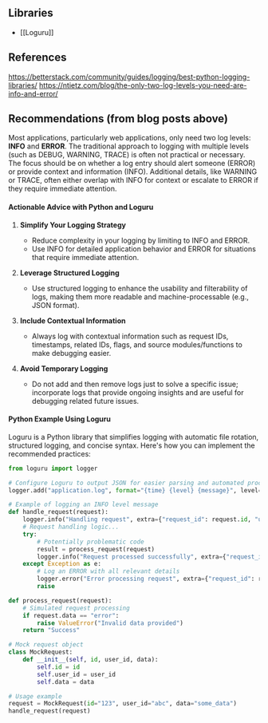 
## Libraries

- [[Loguru]]

## References

https://betterstack.com/community/guides/logging/best-python-logging-libraries/
https://ntietz.com/blog/the-only-two-log-levels-you-need-are-info-and-error/


## Recommendations (from blog posts above)

Most applications, particularly web applications, only need two log levels: **INFO** and **ERROR**. The traditional approach to logging with multiple levels (such as DEBUG, WARNING, TRACE) is often not practical or necessary. The focus should be on whether a log entry should alert someone (ERROR) or provide context and information (INFO). Additional details, like WARNING or TRACE, often either overlap with INFO for context or escalate to ERROR if they require immediate attention.

#### Actionable Advice with Python and Loguru

1. **Simplify Your Logging Strategy**
   - Reduce complexity in your logging by limiting to INFO and ERROR.
   - Use INFO for detailed application behavior and ERROR for situations that require immediate attention.

2. **Leverage Structured Logging**
   - Use structured logging to enhance the usability and filterability of logs, making them more readable and machine-processable (e.g., JSON format).

3. **Include Contextual Information**
   - Always log with contextual information such as request IDs, timestamps, related IDs, flags, and source modules/functions to make debugging easier.

4. **Avoid Temporary Logging**
   - Do not add and then remove logs just to solve a specific issue; incorporate logs that provide ongoing insights and are useful for debugging related future issues.

#### Python Example Using Loguru

Loguru is a Python library that simplifies logging with automatic file rotation, structured logging, and concise syntax. Here's how you can implement the recommended practices:

```python
from loguru import logger

# Configure Loguru to output JSON for easier parsing and automated processing
logger.add("application.log", format="{time} {level} {message}", level="INFO", serialize=True)

# Example of logging an INFO level message
def handle_request(request):
    logger.info("Handling request", extra={"request_id": request.id, "user_id": request.user_id})
    # Request handling logic...
    try:
        # Potentially problematic code
        result = process_request(request)
        logger.info("Request processed successfully", extra={"request_id": request.id})
    except Exception as e:
        # Log an ERROR with all relevant details
        logger.error("Error processing request", extra={"request_id": request.id, "error": str(e)})
        raise

def process_request(request):
    # Simulated request processing
    if request.data == "error":
        raise ValueError("Invalid data provided")
    return "Success"

# Mock request object
class MockRequest:
    def __init__(self, id, user_id, data):
        self.id = id
        self.user_id = user_id
        self.data = data

# Usage example
request = MockRequest(id="123", user_id="abc", data="some_data")
handle_request(request)
```
